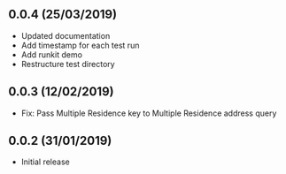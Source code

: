 ## 0.0.4 (25/03/2019)

- Updated documentation
- Add timestamp for each test run
- Add runkit demo
- Restructure test directory

## 0.0.3 (12/02/2019)

- Fix: Pass Multiple Residence key to Multiple Residence address query

## 0.0.2 (31/01/2019)

- Initial release

